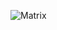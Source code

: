 ![Matrix](https://github.com/johanVillanueva939johanVillanueva939/blob/main/walk-unscreen.gif?raw=true)
